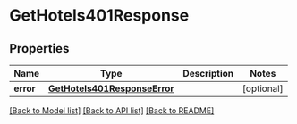 # GetHotels401Response

## Properties
Name | Type | Description | Notes
------------ | ------------- | ------------- | -------------
**error** | [**GetHotels401ResponseError**](GetHotels401ResponseError.md) |  | [optional] 

[[Back to Model list]](../README.md#models) [[Back to API list]](../README.md#api-endpoints) [[Back to README]](../README.md)


